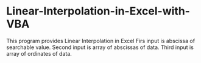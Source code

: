 # Linear-Interpolation-in-Excel-with-VBA
This program provides Linear Interpolation in Excel
Firs input is abscissa of searchable value. Second input is array of abscissas of data. Third input is array of ordinates of data.
